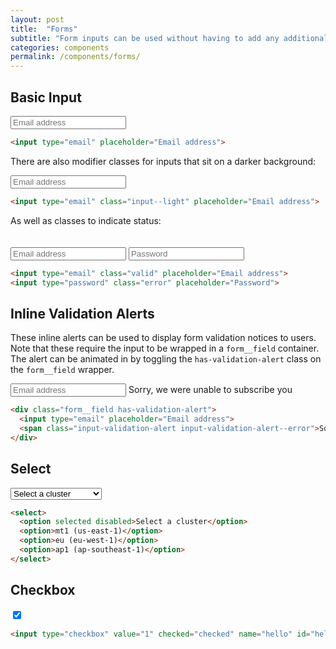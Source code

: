 ```yaml
---
layout: post
title:  "Forms"
subtitle: "Form inputs can be used without having to add any additional classes. With the exception of checkboxes and radios, they will always default to 100% width of their parent."
categories: components
permalink: /components/forms/
---
```


## Basic Input
<div class="pattern">
  <input type="email" placeholder="Email address">
</div>

``` html
<input type="email" placeholder="Email address">
```

There are also modifier classes for inputs that sit on a darker background:

<div class="pattern pattern--dark">
  <input type="email" class="input--light" placeholder="Email address">
</div>

``` html
<input type="email" class="input--light" placeholder="Email address">
```

As well as classes to indicate status:

<div class="pattern">
  <input type="email" class="valid" placeholder="Email address">
  <input type="password" class="error" style="margin-top:20px" placeholder="Password">
</div>

``` html
<input type="email" class="valid" placeholder="Email address">
<input type="password" class="error" placeholder="Password">
```

## Inline Validation Alerts

These inline alerts can be used to display form validation notices to users. Note that these require the input to be wrapped in a `form__field` container. The alert can be animated in by toggling the `has-validation-alert` class on the `form__field` wrapper.

<div class="pattern">
  <div class="form__field has-validation-alert">
    <input type="email" placeholder="Email address">
    <span class="input-validation-alert input-validation-alert--error">Sorry, we were unable to subscribe you</span>
  </div>
</div>

``` html
<div class="form__field has-validation-alert">
  <input type="email" placeholder="Email address">
  <span class="input-validation-alert input-validation-alert--error">Sorry, we were unable to subscribe you</span>
</div>
```

## Select
<div class="pattern">
  <select>
    <option selected disabled>Select a cluster</option>
    <option>mt1 (us-east-1)</option>
    <option>eu (eu-west-1)</option>
    <option>ap1 (ap-southeast-1)</option>
  </select>
</div>

```html
<select>
  <option selected disabled>Select a cluster</option>
  <option>mt1 (us-east-1)</option>
  <option>eu (eu-west-1)</option>
  <option>ap1 (ap-southeast-1)</option>
</select>
```

## Checkbox
<div class="pattern">
  <input type="checkbox" value="1" checked="checked" name="hello" id="hello">
</div>

```html
<input type="checkbox" value="1" checked="checked" name="hello" id="hello">
```

